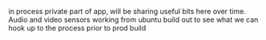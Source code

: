 in process private part of app, will be sharing useful bits here over time. Audio and video sensors working from ubuntu build out to see what we can hook up to the process prior to prod build
